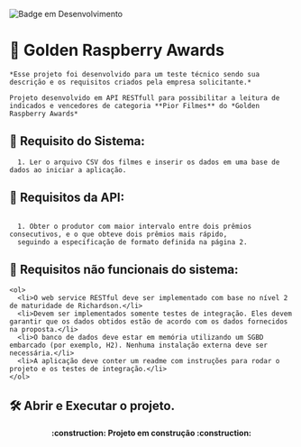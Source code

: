 ![Badge em Desenvolvimento](http://img.shields.io/static/v1?label=STATUS&message=EM%20DESENVOLVIMENTO&color=GREEN&style=for-the-badge)

# :rocket: Golden Raspberry Awards
```
*Esse projeto foi desenvolvido para um teste técnico sendo sua descrição e os requisitos criados pela empresa solicitante.*

Projeto desenvolvido em API RESTfull para possibilitar a leitura de indicados e vencedores de categoria **Pior Filmes** do *Golden Raspberry Awards*
```

## :hammer: Requisito do Sistema:
```
  1. Ler o arquivo CSV dos filmes e inserir os dados em uma base de dados ao iniciar a aplicação.
```
	
## :hammer: Requisitos da API:
```

  1. Obter o produtor com maior intervalo entre dois prêmios consecutivos, e o que obteve dois prêmios mais rápido, 
  seguindo a especificação de formato definida na página 2.

```
	
## :hammer: Requisitos não funcionais do sistema:
```
<ol>
  <li>O web service RESTful deve ser implementado com base no nível 2 de maturidade de Richardson.</li>
  <li>Devem ser implementados somente testes de integração. Eles devem garantir que os dados obtidos estão de acordo com os dados fornecidos na proposta.</li>
  <li>O banco de dados deve estar em memória utilizando um SGBD embarcado (por exemplo, H2). Nenhuma instalação externa deve ser necessária.</li>
  <li>A aplicação deve conter um readme com instruções para rodar o projeto e os testes de integração.</li>
</ol> 
```

## :hammer_and_wrench: Abrir e Executar o projeto.



<h4 align="center"> 
    :construction:  Projeto em construção  :construction:
</h4>